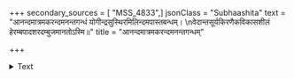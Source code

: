 +++
secondary_sources = [ "MSS_4833",]
jsonClass = "Subhaashita"
text = "आनन्दमात्रमकरन्दमनन्तगन्धं योगीन्द्रसुस्थिरमिलिन्दमपास्तबन्धम्।  \nवेदान्तसूर्यकिरणैकविकासशीलं हेरम्बपादशरदम्बुजमानतोऽस्मि॥"
title = "आनन्दमात्रमकरन्दमनन्तगन्धम्"

+++

<details><summary>Text</summary>

आनन्दमात्रमकरन्दमनन्तगन्धं योगीन्द्रसुस्थिरमिलिन्दमपास्तबन्धम्।  
वेदान्तसूर्यकिरणैकविकासशीलं हेरम्बपादशरदम्बुजमानतोऽस्मि॥
</details>
